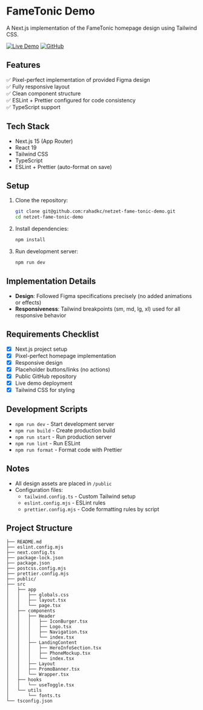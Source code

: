 
# FameTonic Demo

A Next.js implementation of the FameTonic homepage design using Tailwind CSS.

[![Live Demo](https://img.shields.io/badge/demo-live-green?style=flat-square)](https://netzet-fame-tonic-demo.vercel.app/)
[![GitHub](https://img.shields.io/badge/repo-public-blue?style=flat-square)](https://github.com/rahadkc/netzet-fame-tonic-demo)

## Features

✅ Pixel-perfect implementation of provided Figma design  
✅ Fully responsive layout  
✅ Clean component structure  
✅ ESLint + Prettier configured for code consistency  
✅ TypeScript support  

## Tech Stack

- Next.js 15 (App Router)
- React 19
- Tailwind CSS
- TypeScript
- ESLint + Prettier (auto-format on save)

## Setup

1. Clone the repository:
    ```bash
    git clone git@github.com:rahadkc/netzet-fame-tonic-demo.git
    cd netzet-fame-tonic-demo
    ```

2. Install dependencies:
   ```bash
   npm install
   ```

3. Run development server:
   ```bash
   npm run dev
   ```


## Implementation Details

- **Design**: Followed Figma specifications precisely (no added animations or effects)
- **Responsiveness**: Tailwind breakpoints (sm, md, lg, xl) used for all responsive behavior

## Requirements Checklist

- [x] Next.js project setup
- [x] Pixel-perfect homepage implementation
- [x] Responsive design
- [x] Placeholder buttons/links (no actions)
- [x] Public GitHub repository
- [x] Live demo deployment
- [x] Tailwind CSS for styling

## Development Scripts

- `npm run dev` - Start development server
- `npm run build` - Create production build
- `npm run start` - Run production server
- `npm run lint` - Run ESLint
- `npm run format` - Format code with Prettier

## Notes

- All design assets are placed in `/public`
- Configuration files:
  - `tailwind.config.ts` - Custom Tailwind setup
  - `eslint.config.mjs` - ESLint rules
  - `prettier.config.mjs` - Code formatting rules by script


## Project Structure


```
├── README.md
├── eslint.config.mjs
├── next.config.ts
├── package-lock.json
├── package.json
├── postcss.config.mjs
├── prettier.config.mjs
├── public/
├── src
│   ├── app
│   │   ├── globals.css
│   │   ├── layout.tsx
│   │   └── page.tsx
│   ├── components
│   │   ├── Header
│   │   │   ├── IconBurger.tsx
│   │   │   ├── Logo.tsx
│   │   │   ├── Navigation.tsx
│   │   │   └── index.tsx
│   │   ├── LandingContent
│   │   │   ├── HeroInfoSection.tsx
│   │   │   ├── PhoneMockup.tsx
│   │   │   └── index.tsx
│   │   ├── Layout
│   │   ├── PromoBanner.tsx
│   │   └── Wrapper.tsx
│   ├── hooks
│   │   └── useToggle.tsx
│   └── utils
│       └── fonts.ts
└── tsconfig.json
```
